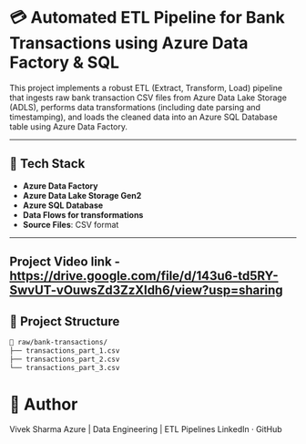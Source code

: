 # 💳 Automated ETL Pipeline for Bank Transactions using Azure Data Factory & SQL

This project implements a robust ETL (Extract, Transform, Load) pipeline that ingests raw bank transaction CSV files from Azure Data Lake Storage (ADLS), performs data transformations (including date parsing and timestamping), and loads the cleaned data into an Azure SQL Database table using Azure Data Factory.

---

## 🚀 Tech Stack

- **Azure Data Factory**
- **Azure Data Lake Storage Gen2**
- **Azure SQL Database**
- **Data Flows for transformations**
- **Source Files**: CSV format

---

## Project Video link -  https://drive.google.com/file/d/143u6-td5RY-SwvUT-vOuwsZd3ZzXIdh6/view?usp=sharing

## 📁 Project Structure

```bash
📂 raw/bank-transactions/
├── transactions_part_1.csv
├── transactions_part_2.csv
└── transactions_part_3.csv
```
# 👤 Author
Vivek Sharma
Azure | Data Engineering | ETL Pipelines
LinkedIn · GitHub
